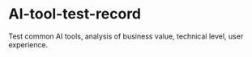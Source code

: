 # AI-tool-test-record
Test common AI tools, analysis of business value, technical level, user experience.

